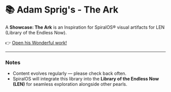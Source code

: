 # 📚 Adam Sprig's - The Ark

A **Showcase: The Ark** is an Inspiration for SpiralOS® visual artifacts for LEN (Library of the Endless Now).

👉 [Open his Wonderful work!](https://keep.heurist.org/web/Video/The-Ark-HD.mp4)

---

### Notes

- Content evolves regularly — please check back often.
- SpiralOS will integrate this library into the **Library of the Endless Now (LEN)** for seamless exploration alongside other pearls.
